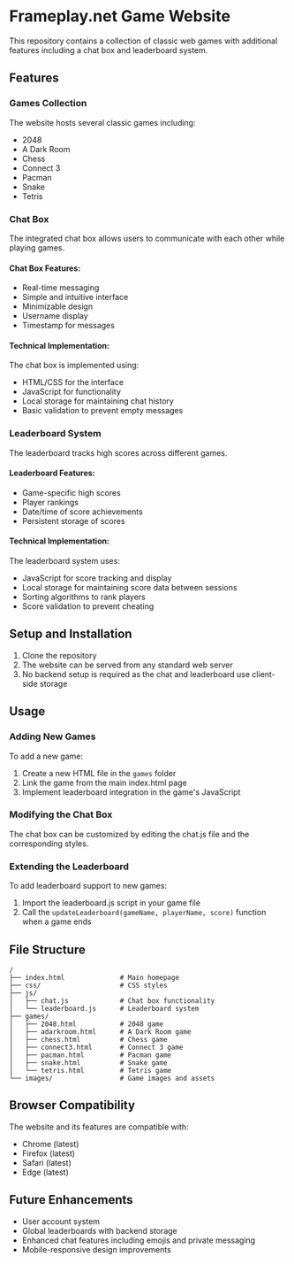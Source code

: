 # Frameplay.net Game Website

This repository contains a collection of classic web games with additional features including a chat box and leaderboard system.

## Features

### Games Collection
The website hosts several classic games including:
- 2048
- A Dark Room
- Chess
- Connect 3
- Pacman
- Snake
- Tetris

### Chat Box
The integrated chat box allows users to communicate with each other while playing games.

#### Chat Box Features:
- Real-time messaging
- Simple and intuitive interface
- Minimizable design
- Username display
- Timestamp for messages

#### Technical Implementation:
The chat box is implemented using:
- HTML/CSS for the interface
- JavaScript for functionality
- Local storage for maintaining chat history
- Basic validation to prevent empty messages

### Leaderboard System
The leaderboard tracks high scores across different games.

#### Leaderboard Features:
- Game-specific high scores
- Player rankings
- Date/time of score achievements
- Persistent storage of scores

#### Technical Implementation:
The leaderboard system uses:
- JavaScript for score tracking and display
- Local storage for maintaining score data between sessions
- Sorting algorithms to rank players
- Score validation to prevent cheating

## Setup and Installation

1. Clone the repository
2. The website can be served from any standard web server
3. No backend setup is required as the chat and leaderboard use client-side storage

## Usage

### Adding New Games
To add a new game:
1. Create a new HTML file in the `games` folder
2. Link the game from the main index.html page
3. Implement leaderboard integration in the game's JavaScript

### Modifying the Chat Box
The chat box can be customized by editing the chat.js file and the corresponding styles.

### Extending the Leaderboard
To add leaderboard support to new games:
1. Import the leaderboard.js script in your game file
2. Call the `updateLeaderboard(gameName, playerName, score)` function when a game ends

## File Structure

```
/
├── index.html              # Main homepage
├── css/                    # CSS styles
├── js/
│   ├── chat.js             # Chat box functionality
│   └── leaderboard.js      # Leaderboard system
├── games/
│   ├── 2048.html           # 2048 game
│   ├── adarkroom.html      # A Dark Room game
│   ├── chess.html          # Chess game
│   ├── connect3.html       # Connect 3 game
│   ├── pacman.html         # Pacman game
│   ├── snake.html          # Snake game
│   └── tetris.html         # Tetris game
└── images/                 # Game images and assets
```

## Browser Compatibility
The website and its features are compatible with:
- Chrome (latest)
- Firefox (latest)
- Safari (latest)
- Edge (latest)

## Future Enhancements
- User account system
- Global leaderboards with backend storage
- Enhanced chat features including emojis and private messaging
- Mobile-responsive design improvements
